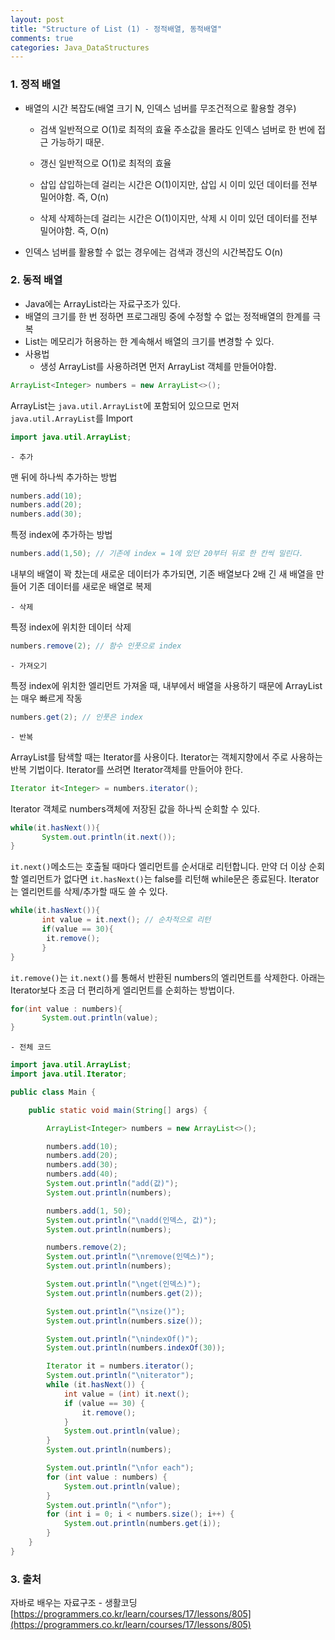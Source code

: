 ```yaml
---
layout: post
title: "Structure of List (1) - 정적배열, 동적배열"
comments: true
categories: Java_DataStructures
---
```


### 1. 정적 배열
- 배열의 시간 복잡도(배열 크기 N, 인덱스 넘버를 무조건적으로 활용할 경우)
	- 검색
일반적으로 O(1)로 최적의 효율 주소값을 몰라도 인덱스 넘버로 한 번에 접근 가능하기 때문.

	- 갱신
일반적으로 O(1)로 최적의 효율
	- 삽입
삽입하는데 걸리는 시간은 O(1)이지만, 삽입 시 이미 있던 데이터를 전부 밀어야함. 즉, O(n)

	- 삭제
삭제하는데 걸리는 시간은 O(1)이지만, 삭제 시 이미 있던 데이터를 전부 밀어야함. 즉, O(n)

- 인덱스 넘버를 활용할 수 없는 경우에는 검색과 갱신의 시간복잡도 O(n)


### 2. 동적 배열
- Java에는 ArrayList라는 자료구조가 있다.
- 배열의 크기를 한 번 정하면 프로그래밍 중에 수정할 수 없는 정적배열의 한계를 극복
- List는 메모리가 허용하는 한 계속해서 배열의 크기를 변경할 수 있다.
- 사용법
	- 생성
ArrayList를 사용하려면 먼저 ArrayList 객체를 만들어야함.
```java
ArrayList<Integer> numbers = new ArrayList<>();
```
ArrayList는 `java.util.ArrayList`에 포함되어 있으므로 먼저 `java.util.ArrayList`를 Import
```java
import java.util.ArrayList;
```

	- 추가
맨 뒤에 하나씩 추가하는 방법
```java
numbers.add(10);
numbers.add(20);
numbers.add(30);
```
특정 index에 추가하는 방법
```java
numbers.add(1,50); // 기존에 index = 1에 있던 20부터 뒤로 한 칸씩 밀린다.
```
내부의 배열이 꽉 찼는데 새로운 데이터가 추가되면, 기존 배열보다 2배 긴 새 배열을 만들어 기존 데이터를 새로운 배열로 복제

	- 삭제
특정 index에 위치한 데이터 삭제
```java
numbers.remove(2); // 함수 인풋으로 index
```
	- 가져오기
특정 index에 위치한 엘리먼트 가져올 때, 내부에서 배열을 사용하기 때문에 ArrayList는 매우 빠르게 작동
```java
numbers.get(2); // 인풋은 index
```
	- 반복
ArrayList를 탐색할 때는 Iterator를 사용이다.
Iterator는 객체지향에서 주로 사용하는 반복 기법이다. Iterator를 쓰려면 Iterator객체를 만들어야 한다.
```java
Iterator it<Integer> = numbers.iterator();
```
Iterator 객체로 numbers객체에 저장된 값을 하나씩 순회할 수 있다.
```java
while(it.hasNext()){
	   System.out.println(it.next());
}
```
`it.next()`메소드는 호출될 때마다 엘리먼트를 순서대로 리턴합니다. 만약 더 이상 순회할 엘리먼트가 없다면 `it.hasNext()`는 false를 리턴해 while문은 종료된다. Iterator는 엘리먼트를 삭제/추가할 때도 쓸 수 있다.
```java
while(it.hasNext()){
	   int value = it.next(); // 순차적으로 리턴
       if(value == 30){
       	it.remove();
       }
}
```
`it.remove()`는 `it.next()`를 통해서 반환된 numbers의 엘리먼트를 삭제한다.
아래는 Iterator보다 조금 더 편리하게 엘리먼트를 순회하는 방법이다.
```java
for(int value : numbers){
	   System.out.println(value);
}
```
	- 전체 코드

```java
import java.util.ArrayList;
import java.util.Iterator;

public class Main {

    public static void main(String[] args) {

        ArrayList<Integer> numbers = new ArrayList<>();

        numbers.add(10);
        numbers.add(20);
        numbers.add(30);
        numbers.add(40);
        System.out.println("add(값)");
        System.out.println(numbers);

        numbers.add(1, 50);
        System.out.println("\nadd(인덱스, 값)");
        System.out.println(numbers);

        numbers.remove(2);
        System.out.println("\nremove(인덱스)");
        System.out.println(numbers);

        System.out.println("\nget(인덱스)");
        System.out.println(numbers.get(2));

        System.out.println("\nsize()");
        System.out.println(numbers.size());

        System.out.println("\nindexOf()");
        System.out.println(numbers.indexOf(30));

        Iterator it = numbers.iterator();
        System.out.println("\niterator");
        while (it.hasNext()) {
            int value = (int) it.next();
            if (value == 30) {
                it.remove();
            }
            System.out.println(value);
        }
        System.out.println(numbers);

        System.out.println("\nfor each");
        for (int value : numbers) {
            System.out.println(value);
        }
        System.out.println("\nfor");
        for (int i = 0; i < numbers.size(); i++) {
            System.out.println(numbers.get(i));
        }
    }
}
```

### 3. 출처
자바로 배우는 자료구조 - 생활코딩
[https://programmers.co.kr/learn/courses/17/lessons/805](https://programmers.co.kr/learn/courses/17/lessons/805)
